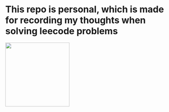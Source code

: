 # This repo is personal, which is made for recording my thoughts when solving leecode problems
<img src="https://github.com/SiYuan-Lee/Notes/blob/main/IMG_3371.jpeg" width="200" height="200"/>
